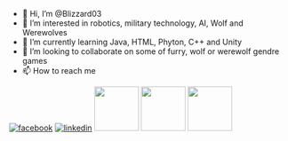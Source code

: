 - 👋 Hi, I’m @Blizzard03
- 👀 I’m interested in robotics, military technology, AI, Wolf and Werewolves
- 🌱 I’m currently learning Java, HTML, Phyton, C++ and Unity
- 💞️ I’m looking to collaborate on some of furry, wolf or werewolf gendre games
- 📫 How to reach me 


[2]: https://www.linkedin.com/in/muhamad-ariq-rasyid-72659512a/
[1]: https://www.facebook.com/Ariq.Westernpack
[3]: https://www.furaffinity.net/user/mariqblizzardwp03/
[4]: https://t.me/mariq_r2981
[5]: https://wa.me/6283879527973

<!---
Blizzard03/Blizzard03 is a ✨ special ✨ repository because its `README.md` (this file) appears on your GitHub profile.
You can click the Preview link to take a look at your changes.
--->

[![facebook](https://cloud.githubusercontent.com/assets/17016297/18839836/0a06deb4-83d2-11e6-8078-1d0974af0f63.png)][1]
[![linkedin](https://cloud.githubusercontent.com/assets/17016297/18839848/0fc7e74e-83d2-11e6-8c6a-277fc9d6e067.png)][2]
[<img src="https://www.furaffinity.net/themes/beta/img/banners/fa_logo.png?v2"  width="80px" height="80px">][3]
[<img src="https://upload.wikimedia.org/wikipedia/commons/8/82/Telegram_logo.svg"  width="80px" height="80px">][4]
[<img src="https://faq.whatsapp.com/images/presma/whatsapp/whatsapp_logo-2x.png"  width="80px" height="80px">][5]
